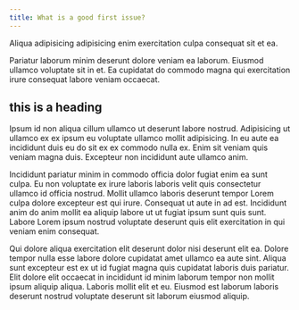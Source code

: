 ```yaml
---
title: What is a good first issue?
---
```

Aliqua adipisicing adipisicing enim exercitation culpa consequat sit et ea.
<!--more-->
Pariatur laborum minim deserunt dolore veniam ea laborum. Eiusmod ullamco voluptate sit in et. Ea cupidatat do commodo magna qui exercitation irure consequat labore veniam occaecat.


## this is a heading
Ipsum id non aliqua cillum ullamco ut deserunt labore nostrud. Adipisicing ut ullamco ex ex ipsum eu voluptate ullamco mollit adipisicing. In eu aute ea incididunt duis eu do sit ex ex commodo nulla ex. Enim sit veniam quis veniam magna duis. Excepteur non incididunt aute ullamco anim.

Incididunt pariatur minim in commodo officia dolor fugiat enim ea sunt culpa. Eu non voluptate ex irure laboris laboris velit quis consectetur ullamco id officia nostrud. Mollit ullamco laboris deserunt tempor Lorem culpa dolore excepteur est qui irure. Consequat ut aute in ad est. Incididunt anim do anim mollit ea aliquip labore ut ut fugiat ipsum sunt quis sunt. Labore Lorem ipsum nostrud voluptate deserunt quis elit exercitation in qui veniam enim consequat.

Qui dolore aliqua exercitation elit deserunt dolor nisi deserunt elit ea. Dolore tempor nulla esse labore dolore cupidatat amet ullamco ea aute sint. Aliqua sunt excepteur est ex ut id fugiat magna quis cupidatat laboris duis pariatur. Elit dolore elit occaecat in incididunt id minim laborum tempor non mollit ipsum aliquip aliqua. Laboris mollit elit et eu. Eiusmod est laborum laboris deserunt nostrud voluptate deserunt sit laborum eiusmod aliquip.
